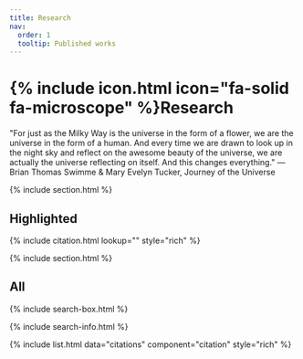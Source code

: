 ```yaml
---
title: Research
nav:
  order: 1
  tooltip: Published works
---
```


# {% include icon.html icon="fa-solid fa-microscope" %}Research

"For just as the Milky Way is the universe in the form of a flower, we are the universe in the form of a human. And every time we are drawn to look up in the night sky and reflect on the awesome beauty of the universe, we are actually the universe reflecting on itself. And this changes everything." — Brian Thomas Swimme & Mary Evelyn Tucker, Journey of the Universe

{% include section.html %}

## Highlighted

{% include citation.html lookup="" style="rich" %}

{% include section.html %}

## All

{% include search-box.html %}

{% include search-info.html %}

{% include list.html data="citations" component="citation" style="rich" %}
